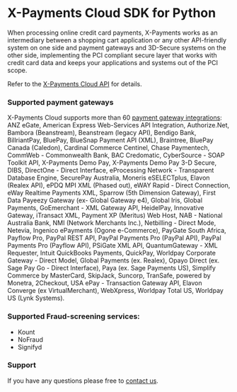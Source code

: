 # X-Payments Cloud SDK for Python

When processing online credit card payments, X-Payments works as an intermediary between a shopping cart application or any other API-friendly system on one side and payment gateways and 3D-Secure systems on the other side, implementing the PCI compliant secure layer that works with credit card data and keeps your applications and systems out of the PCI scope.

Refer to the [X-Payments Cloud API](https://xpayments.stoplight.io/docs/server-side-api/) for details.

### Supported payment gateways
X-Payments Cloud supports more than 60 [payment gateway integrations](https://www.x-payments.com/help/XP_Cloud:Supported_payment_gateways): ANZ eGate, American Express Web-Services API Integration, Authorize.Net, Bambora (Beanstream), Beanstream (legacy API), Bendigo Bank, BillriantPay, BluePay, BlueSnap Payment API (XML), Braintree, BluePay Canada (Caledon), Cardinal Commerce Centinel, Chase Paymentech, CommWeb - Commonwealth Bank, BAC Credomatic, CyberSource - SOAP Toolkit API, X-Payments Demo Pay, X-Payments Demo Pay 3-D Secure, DIBS, DirectOne - Direct Interface, eProcessing Network - Transparent Database Engine, SecurePay Australia, Moneris eSELECTplus, Elavon (Realex API), ePDQ MPI XML (Phased out), eWAY Rapid - Direct Connection, eWay Realtime Payments XML, Sparrow (5th Dimension Gateway), First Data Payeezy Gateway (ex- Global Gateway e4), Global Iris, Global Payments, GoEmerchant - XML Gateway API, HeidelPay, Innovative Gateway, iTransact XML, Payment XP (Meritus) Web Host, NAB - National Australia Bank, NMI (Network Merchants Inc.), Netbilling - Direct Mode, Netevia, Ingenico ePayments (Ogone e-Commerce), PayGate South Africa, Payflow Pro, PayPal REST API, PayPal Payments Pro (PayPal API), PayPal Payments Pro (Payflow API), PSiGate XML API, QuantumGateway - XML Requester, Intuit QuickBooks Payments, QuickPay, Worldpay Corporate Gateway - Direct Model, Global Payments (ex. Realex), Opayo Direct (ex. Sage Pay Go - Direct Interface), Paya (ex. Sage Payments US), Simplify Commerce by MasterCard, SkipJack, Suncorp, TranSafe, powered by Monetra, 2Checkout, USA ePay - Transaction Gateway API, Elavon Converge (ex VirtualMerchant), WebXpress, Worldpay Total US, Worldpay US (Lynk Systems).

### Supported Fraud-screening services:
 - Kount
 - NoFraud
 - Signifyd

### Support
If you have any questions please free to [contact us](https://www.x-payments.com/contact-us).
